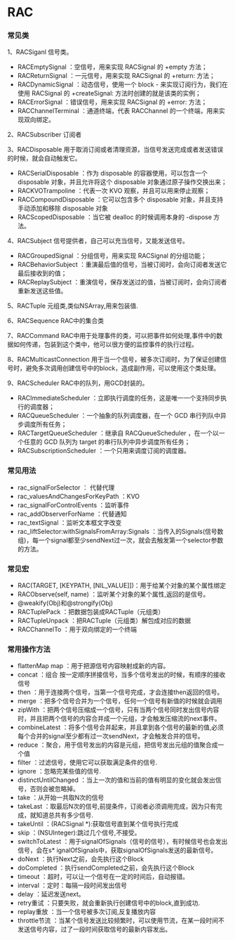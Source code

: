 # RAC

### 常见类

1、RACSiganl 信号类。

* RACEmptySignal ：空信号，用来实现 RACSignal 的 +empty 方法；
* RACReturnSignal ：一元信号，用来实现 RACSignal 的 +return: 方法；
* RACDynamicSignal ：动态信号，使用一个 block - 来实现订阅行为，我们在使用 RACSignal 的 +createSignal: 方法时创建的就是该类的实例；
* RACErrorSignal ：错误信号，用来实现 RACSignal 的 +error: 方法；
* RACChannelTerminal ：通道终端，代表 RACChannel 的一个终端，用来实现双向绑定。

2、RACSubscriber 订阅者

3、RACDisposable 用于取消订阅或者清理资源，当信号发送完成或者发送错误的时候，就会自动触发它。

* RACSerialDisposable ：作为 disposable 的容器使用，可以包含一个 disposable 对象，并且允许将这个 disposable 对象通过原子操作交换出来；
* RACKVOTrampoline ：代表一次 KVO 观察，并且可以用来停止观察；
* RACCompoundDisposable ：它可以包含多个 disposable 对象，并且支持手动添加和移除 disposable 对象
* RACScopedDisposable ：当它被 dealloc 的时候调用本身的 -dispose 方法。

4、RACSubject 信号提供者，自己可以充当信号，又能发送信号。

* RACGroupedSignal ：分组信号，用来实现 RACSignal 的分组功能；
* RACBehaviorSubject ：重演最后值的信号，当被订阅时，会向订阅者发送它最后接收到的值；
* RACReplaySubject ：重演信号，保存发送过的值，当被订阅时，会向订阅者重新发送这些值。

5、RACTuple 元组类,类似NSArray,用来包装值.

6、RACSequence RAC中的集合类

7、RACCommand RAC中用于处理事件的类，可以把事件如何处理,事件中的数据如何传递，包装到这个类中，他可以很方便的监控事件的执行过程。

8、RACMulticastConnection 用于当一个信号，被多次订阅时，为了保证创建信号时，避免多次调用创建信号中的block，造成副作用，可以使用这个类处理。

9、RACScheduler RAC中的队列，用GCD封装的。

* RACImmediateScheduler ：立即执行调度的任务，这是唯一一个支持同步执行的调度器；
* RACQueueScheduler ：一个抽象的队列调度器，在一个 GCD 串行列队中异步调度所有任务；
* RACTargetQueueScheduler ：继承自 RACQueueScheduler ，在一个以一个任意的 GCD 队列为 target 的串行队列中异步调度所有任务；
* RACSubscriptionScheduler ：一个只用来调度订阅的调度器。

### 常见用法

* rac_signalForSelector ： 代替代理
* rac_valuesAndChangesForKeyPath ：KVO
* rac_signalForControlEvents ：监听事件
* rac_addObserverForName ：代替通知
* rac_textSignal ：监听文本框文字改变
* rac_liftSelector:withSignalsFromArray:Signals ：当传入的Signals(信号数组)，每一个signal都至少sendNext过一次，就会去触发第一个selector参数的方法。

### 常见宏

* RAC(TARGET, [KEYPATH, [NIL_VALUE]])：用于给某个对象的某个属性绑定
* RACObserve(self, name) ：监听某个对象的某个属性,返回的是信号。
* @weakify(Obj)和@strongify(Obj)
* RACTuplePack ：把数据包装成RACTuple（元组类）
* RACTupleUnpack ：把RACTuple（元组类）解包成对应的数据
* RACChannelTo ：用于双向绑定的一个终端

### 常用操作方法

* flattenMap map ：用于把源信号内容映射成新的内容。
* concat ：组合 按一定顺序拼接信号，当多个信号发出的时候，有顺序的接收信号
* then ：用于连接两个信号，当第一个信号完成，才会连接then返回的信号。
* merge ：把多个信号合并为一个信号，任何一个信号有新值的时候就会调用
* zipWith ：把两个信号压缩成一个信号，只有当两个信号同时发出信号内容时，并且把两个信号的内容合并成一个元组，才会触发压缩流的next事件。
* combineLatest ：将多个信号合并起来，并且拿到各个信号的最新的值,必须每个合并的signal至少都有过一次sendNext，才会触发合并的信号。
* reduce ：聚合，用于信号发出的内容是元组，把信号发出元组的值聚合成一个值
* filter ：过滤信号，使用它可以获取满足条件的信号.
* ignore ：忽略完某些值的信号.
* distinctUntilChanged ：当上一次的值和当前的值有明显的变化就会发出信号，否则会被忽略掉。
* take ：从开始一共取N次的信号
* takeLast ：取最后N次的信号,前提条件，订阅者必须调用完成，因为只有完成，就知道总共有多少信号.
* takeUntil ：(RACSignal *):获取信号直到某个信号执行完成
* skip ：(NSUInteger):跳过几个信号,不接受。
* switchToLatest ：用于signalOfSignals（信号的信号），有时候信号也会发出信号，会在s* ignalOfSignals中，获取signalOfSignals发送的最新信号。
* doNext ：执行Next之前，会先执行这个Block
* doCompleted ：执行sendCompleted之前，会先执行这个Block
* timeout ：超时，可以让一个信号在一定的时间后，自动报错。
* interval ：定时：每隔一段时间发出信号
* delay ：延迟发送next。
* retry重试 ：只要失败，就会重新执行创建信号中的block,直到成功.
* replay重放 ：当一个信号被多次订阅,反复播放内容
* throttle节流 ：当某个信号发送比较频繁时，可以使用节流，在某一段时间不发送信号内容，过了一段时间获取信号的最新内容发出。



